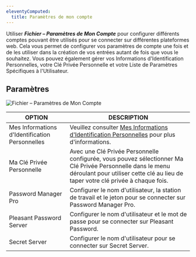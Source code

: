 ```yaml
---
eleventyComputed:
  title: Paramètres de mon compte
---
```

Utiliser ***Fichier – Paramètres de Mon Compte*** pour configurer différents comptes pouvant être utilisés pour se connecter sur différentes plateformes web. Cela vous permet de configurer vos paramètres de compte une fois et de les utiliser dans la création de vos entrées autant de fois que vous le souhaitez. Vous pouvez également gérer vos Informations d'Identification Personnelles, votre Clé Privée Personnelle et votre Liste de Paramètres Spécifiques à l'Utilisateur.

## Paramètres
![Fichier – Paramètres de Mon Compte](https://cdnweb.devolutions.net/docs/docs_en_rdm_mac_clip10320.png)

| OPTION                   | DESCRIPTION                                                                       |
|--------------------------|-----------------------------------------------------------------------------------|
| Mes Informations d'Identification Personnelles  | Veuillez consulter [Mes Informations d'Identification Personnelles](/rdm/windows/commands/file/my-account-settings/my-personal-credentials/) pour plus d'informations. |
| Ma Clé Privée Personnelle  | Avec une Clé Privée Personnelle configurée, vous pouvez sélectionner Ma Clé Privée Personnelle dans le menu déroulant pour utiliser cette clé au lieu de taper votre clé privée à chaque fois. |
| Password Manager Pro     | Configurer le nom d'utilisateur, la station de travail et le jeton pour se connecter sur Password Manager Pro. |
| Pleasant Password Server | Configurer le nom d'utilisateur et le mot de passe pour se connecter sur Pleasant Password.              |
| Secret Server            | Configurer le nom d'utilisateur pour se connecter sur Secret Server.                               |
